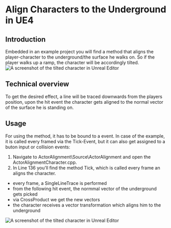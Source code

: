 # Align Characters to the Underground in UE4

## Introduction
Embedded in an example project you will find a method that aligns the player-character to the underground/the surface he walks on. So if the player walks up a ramp, the character will be accordingly tilted.
![A screenshot of the tilted character in Unreal Editor](http://imgur.com/oSr1uaI)

## Technical overview
To get the desired effect, a line will be traced downwards from the players position, upon the hit event the character gets aligned to the normal vector of the surface he is standing on.

## Usage
For using the method, it has to be bound to a event. In case of the example, it is called every framed via the Tick-Event, but it can also get assigned to a buton input or collision events:

1. Navigate to ActorAlignment\Source\ActorAlignment and open the ActorAlignmentCharacter.cpp.
2. In Line 136 you'll find the method Tick, which is called every frame an aligns the character.
  - every frame, a SingleLineTrace is performed
  - from the following hit event, the normmal vector of the underground gets picked
  - via CrossProduct we get the new vectors
  - the character receives a vector transformation which aligns him to the underground

![A screenshot of the tilted character in Unreal Editor](http://imgur.com/9iJrTZh)


